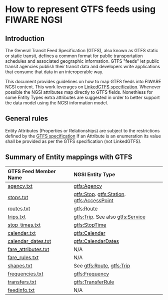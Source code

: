 # How to represent GTFS feeds using FIWARE NGSI

## Introduction

 The General Transit Feed Specification (GTFS), also known as GTFS static or static transit,
 defines a common format for public transportation schedules and associated geographic information.
 GTFS "feeds" let public transit agencies publish their transit data and developers write applications that consume
 that data in an interoperable way.
 
 This document provides guidelines on how to map GTFS feeds into FIWARE NGSI content.
 This work leverages on [LinkedGTFS specification](https://github.com/OpenTransport/linked-gtfs/blob/master/spec.md).
 Whenever possible the NGSI attributes map directly to GTFS fields. Nonethless for some Entity Types extra attributes are suggested in order
 to better support the data model using the NGSI information model. 
 
 ## General rules
 
 Entity Attributes (Properties or Relationships) are subject to the restrictions defined by the
 [GTFS specification](https://developers.google.com/transit/gtfs/reference/#term-definitions)
 If an Attribute is an enumeration its value shall be provided as per the GTFS specification (not LinkedGTFS). 

## Summary of Entity mappings with GTFS


| GTFS Feed Member Name                                                                           | NGSI Entity Type                                                                                                        |
|:----------------------------------------------------------------------------------------------- |:----------------------------------------------------------------------------------------------------------------------- |
| [agency.txt](https://developers.google.com/transit/gtfs/reference/#agencytxt)                   |   [gtfs:Agency](./Agency/doc/spec.md)                                                                                   |
| [stops.txt](https://developers.google.com/transit/gtfs/reference/#stopstxt)                     |   [gtfs:Stop](./Stop/doc/spec.md). [gtfs:Station](./Station/doc/spec.md). [gtfs:AccessPoint](./AccessPoint/doc/spec.md) |
| [routes.txt](https://developers.google.com/transit/gtfs/reference/#routestxt)                   |   [gtfs:Route](./Route/doc/spec.md)                                                                                     |
| [trips.txt](https://developers.google.com/transit/gtfs/reference/#tripstxt)                     |   [gtfs:Trip](./Trip/doc/spec.md). See also [gtfs:Service](./Service/doc/spec.md)                                       |
| [stop_times.txt](https://developers.google.com/transit/gtfs/reference/#stop_timestxt)           |   [gtfs:StopTime](./StopTime/doc/spec.md)                                                                               |
| [calendar.txt](https://developers.google.com/transit/gtfs/reference/#calendartxt)               |   [gtfs:Calendar](./Calendar/doc/spec.md)                                                                               |
| [calendar_dates.txt](https://developers.google.com/transit/gtfs/reference/#calendar_datestxt)   |   [gtfs:CalendarDates](./CalendarDates/doc/spec.md)                                                                     |  
| [fare_attributes.txt](https://developers.google.com/transit/gtfs/reference/#fare_attributestxt) |   N/A                                                                                                                   |
| [fare_rules.txt](https://developers.google.com/transit/gtfs/reference/#fare_rulestxt)           |   N/A                                                                                                                   |
| [shapes.txt](https://developers.google.com/transit/gtfs/reference/#shapestxt)                   |   See   [gtfs:Route](./Route/doc/spec.md),   [gtfs:Trip](./Trip/doc/spec.md)                                             |
| [frequencies.txt](https://developers.google.com/transit/gtfs/reference/#frequenciestxt)         |   [gtfs:Frequency](./Frequency/doc/spec.md)                                                                             |
| [transfers.txt](https://developers.google.com/transit/gtfs/reference/#transferstxt)             |   [gtfs:TransferRule](./TransferRule/doc/spec.md)                                                                       |
| [feedinfo.txt](https://developers.google.com/transit/gtfs/reference/#feed_infotxt)              |   N/A                                                                                                                   |


